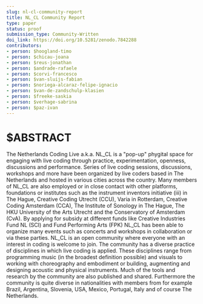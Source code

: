 ```yaml
---
slug: nl-cl-community-report
title: NL_CL Community Report
type: paper
status: proof
submission_type: Community-Written
doi_link: https://doi.org/10.5281/zenodo.7842288
contributors:
- person: $hoogland-timo
- person: $chicau-joana
- person: $reus-jonathan
- person: $andrade-rafaele
- person: $corvi-francesco
- person: $van-sluijs-fabian
- person: $noriega-alcaraz-felipe-ignacio
- person: $van-de-zandschulp-klasien
- person: $freeke-saskia
- person: $verhage-sabrina
- person: $paz-ivan
---
```


# $ABSTRACT

The Netherlands Coding Live a.k.a. NL_CL is a "pop-up" phygital space for engaging with live coding through practice, experimentation, openness, discussions and performance. Series of live coding sessions, discussions, workshops and more have been organized by live coders based in The Netherlands and hosted in various cities across the country. Many members of NL_CL are also employed or in close contact with other platforms, foundations or institutes such as the instrument inventors initiative (iii) in The Hague, Creative Coding Utrecht (CCU), Varia in Rotterdam, Creative Coding Amsterdam (CCA), The Institute of Sonology in The Hague, The HKU University of the Arts Utrecht and the Conservatory of Amsterdam (CvA). By applying for subsidy at different funds like Creative Industries Fund NL (SCI) and Fund Performing Arts (FPK) NL_CL has been able to organize many events such as concerts and workshops in collaboration or via these parties. NL_CL is an open community where everyone with an interest in coding is welcome to join. The community has a diverse practice of disciplines in which live coding is applied. These disciplines range from programming music (in the broadest definition possible) and visuals to working with choreography and embodiment or building, augmenting and designing acoustic and physical instruments. Much of the tools and research by the community are also published and shared. Furthermore the community is quite diverse in nationalities with members from for example Brazil, Argentina, Slovenia, USA, Mexico, Portugal, Italy and of course The Netherlands.
